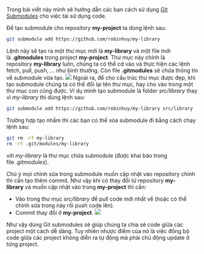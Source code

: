 
Trong bài viết này mình sẽ hướng dẫn các bạn cách sử dụng [Git Submodules](https://git-scm.com/book/en/v2/Git-Tools-Submodules) cho việc tái sử dụng code.


Để tạo submodule cho repository **my-project** ta dùng lệnh sau:

```bash
git submodule add https://github.com/robinhuy/my-library
```

Lệnh này sẽ tạo ra một thư mục mới là **my-library** và một file mới là **.gitmodules** trong project **my-project**. Thư mục này chính là repository **my-library** luôn, chúng ta có thể cd vào và thực hiện các lệnh fetch, pull, push, … như bình thường. Còn file **.gitmodules** sẽ chứa thông tin về submodule vừa tạo.
![](submodul_structure.png)
Ngoài ra, để cho cấu trúc thư mục được đẹp, khi tạo submodule chúng ta có thể đổi lại tên thư mục, hay cho vào trong một thư mục con cũng được. Ví dụ mình tạo submodule là folder _src/library_ thay vì _my-library_ thì dùng lệnh sau:

```bash
git submodule add https://github.com/robinhuy/my-library src/library
```

Trường hợp tạo nhầm thì các bạn có thể xóa submodule đi bằng cách chạy lệnh sau:

```bash
git rm -rf my-library
rm -rf .git/modules/my-library
```

với _my-library_ là thư mục chứa submodule (được khai báo trong file _.gitmodules_).

Chú ý mọi chỉnh sửa trong submodule muốn cập nhật vào repository chính thì cần tạo thêm commit. Như vậy khi có thay đổi từ repository **my-library** và muốn cập nhật vào trong **my-project** thì cần:

- Vào trong thư mục _src/library_ để pull code mới nhất về (hoặc có thể chỉnh sửa trong này rồi push code lên).
- Commit thay đổi ở **my-project**.
![](submodul_link.png)

Như vậy dùng Git submodules sẽ giúp chúng ta chia sẻ code giữa các project một cách dễ dàng. Tuy nhiên nhược điểm của nó là việc đồng bộ code giữa các project không diễn ra tự động mà phải chủ động update ở từng project.